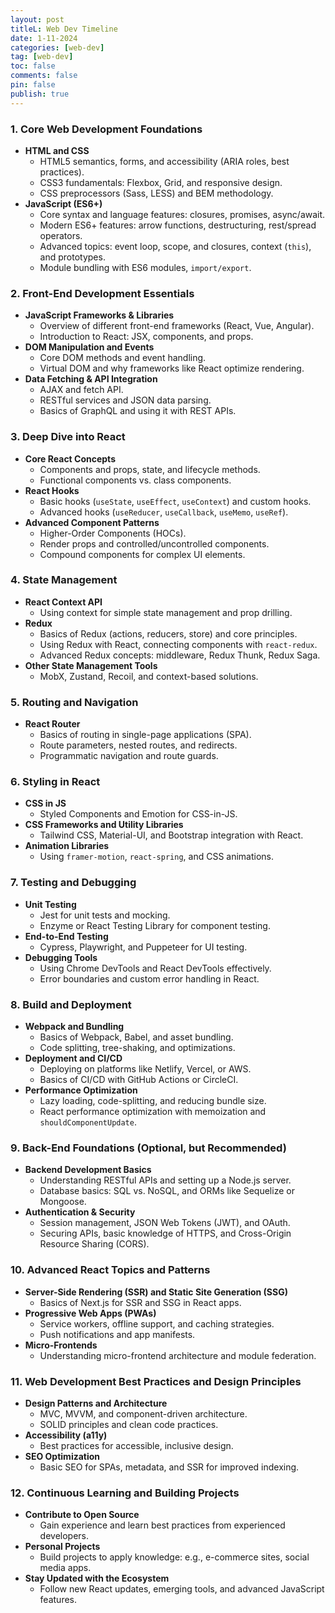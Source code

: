 ```yaml
---
layout: post
titleL: Web Dev Timeline
date: 1-11-2024
categories: [web-dev]
tag: [web-dev]
toc: false
comments: false
pin: false
publish: true
---
```



### 1. **Core Web Development Foundations**
   - **HTML and CSS**
     - HTML5 semantics, forms, and accessibility (ARIA roles, best practices).
     - CSS3 fundamentals: Flexbox, Grid, and responsive design.
     - CSS preprocessors (Sass, LESS) and BEM methodology.
   - **JavaScript (ES6+)**
     - Core syntax and language features: closures, promises, async/await.
     - Modern ES6+ features: arrow functions, destructuring, rest/spread operators.
     - Advanced topics: event loop, scope, and closures, context (`this`), and prototypes.
     - Module bundling with ES6 modules, `import/export`.

### 2. **Front-End Development Essentials**
   - **JavaScript Frameworks & Libraries**
     - Overview of different front-end frameworks (React, Vue, Angular).
     - Introduction to React: JSX, components, and props.
   - **DOM Manipulation and Events**
     - Core DOM methods and event handling.
     - Virtual DOM and why frameworks like React optimize rendering.
   - **Data Fetching & API Integration**
     - AJAX and fetch API.
     - RESTful services and JSON data parsing.
     - Basics of GraphQL and using it with REST APIs.

### 3. **Deep Dive into React**
   - **Core React Concepts**
     - Components and props, state, and lifecycle methods.
     - Functional components vs. class components.
   - **React Hooks**
     - Basic hooks (`useState`, `useEffect`, `useContext`) and custom hooks.
     - Advanced hooks (`useReducer`, `useCallback`, `useMemo`, `useRef`).
   - **Advanced Component Patterns**
     - Higher-Order Components (HOCs).
     - Render props and controlled/uncontrolled components.
     - Compound components for complex UI elements.

### 4. **State Management**
   - **React Context API**
     - Using context for simple state management and prop drilling.
   - **Redux**
     - Basics of Redux (actions, reducers, store) and core principles.
     - Using Redux with React, connecting components with `react-redux`.
     - Advanced Redux concepts: middleware, Redux Thunk, Redux Saga.
   - **Other State Management Tools**
     - MobX, Zustand, Recoil, and context-based solutions.

### 5. **Routing and Navigation**
   - **React Router**
     - Basics of routing in single-page applications (SPA).
     - Route parameters, nested routes, and redirects.
     - Programmatic navigation and route guards.

### 6. **Styling in React**
   - **CSS in JS**
     - Styled Components and Emotion for CSS-in-JS.
   - **CSS Frameworks and Utility Libraries**
     - Tailwind CSS, Material-UI, and Bootstrap integration with React.
   - **Animation Libraries**
     - Using `framer-motion`, `react-spring`, and CSS animations.

### 7. **Testing and Debugging**
   - **Unit Testing**
     - Jest for unit tests and mocking.
     - Enzyme or React Testing Library for component testing.
   - **End-to-End Testing**
     - Cypress, Playwright, and Puppeteer for UI testing.
   - **Debugging Tools**
     - Using Chrome DevTools and React DevTools effectively.
     - Error boundaries and custom error handling in React.

### 8. **Build and Deployment**
   - **Webpack and Bundling**
     - Basics of Webpack, Babel, and asset bundling.
     - Code splitting, tree-shaking, and optimizations.
   - **Deployment and CI/CD**
     - Deploying on platforms like Netlify, Vercel, or AWS.
     - Basics of CI/CD with GitHub Actions or CircleCI.
   - **Performance Optimization**
     - Lazy loading, code-splitting, and reducing bundle size.
     - React performance optimization with memoization and `shouldComponentUpdate`.

### 9. **Back-End Foundations (Optional, but Recommended)**
   - **Backend Development Basics**
     - Understanding RESTful APIs and setting up a Node.js server.
     - Database basics: SQL vs. NoSQL, and ORMs like Sequelize or Mongoose.
   - **Authentication & Security**
     - Session management, JSON Web Tokens (JWT), and OAuth.
     - Securing APIs, basic knowledge of HTTPS, and Cross-Origin Resource Sharing (CORS).

### 10. **Advanced React Topics and Patterns**
   - **Server-Side Rendering (SSR) and Static Site Generation (SSG)**
     - Basics of Next.js for SSR and SSG in React apps.
   - **Progressive Web Apps (PWAs)**
     - Service workers, offline support, and caching strategies.
     - Push notifications and app manifests.
   - **Micro-Frontends**
     - Understanding micro-frontend architecture and module federation.

### 11. **Web Development Best Practices and Design Principles**
   - **Design Patterns and Architecture**
     - MVC, MVVM, and component-driven architecture.
     - SOLID principles and clean code practices.
   - **Accessibility (a11y)**
     - Best practices for accessible, inclusive design.
   - **SEO Optimization**
     - Basic SEO for SPAs, metadata, and SSR for improved indexing.

### 12. **Continuous Learning and Building Projects**
   - **Contribute to Open Source**
     - Gain experience and learn best practices from experienced developers.
   - **Personal Projects**
     - Build projects to apply knowledge: e.g., e-commerce sites, social media apps.
   - **Stay Updated with the Ecosystem**
     - Follow new React updates, emerging tools, and advanced JavaScript features.